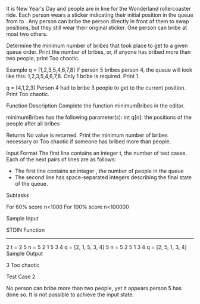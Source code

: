 It is New Year's Day and people are in line for the Wonderland rollercoaster ride. Each person wears a sticker indicating their initial position in the queue from  to . Any person can bribe the person directly in front of them to swap positions, but they still wear their original sticker. One person can bribe at most two others.

Determine the minimum number of bribes that took place to get to a given queue order. Print the number of bribes, or, if anyone has bribed more than two people, print Too chaotic.

Example
q = [1,2,3,5,4,6,7,8]
If person 5 bribes person 4, the queue will look like this:
1,2,3,5,4,6,7,8. Only 1 bribe is required. Print 1.

q = [4,1,2,3]
Person 4 had to bribe 3 people to get to the current position. Print Too chaotic.

Function Description
Complete the function minimumBribes in the editor.

minimumBribes has the following parameter(s):
int q[n]: the positions of the people after all bribes

Returns
No value is returned. Print the minimum number of bribes necessary or Too chaotic if someone has bribed more than  people.

Input Format
The first line contains an integer t, the number of test cases.
Each of the next  pairs of lines are as follows:
- The first line contains an integer , the number of people in the queue
- The second line has  space-separated integers describing the final state of the queue.

Subtasks

For 60% score n<1000
For 100% score n<100000

Sample Input

STDIN       Function
-----       --------
2           t = 2
5           n = 5
2 1 5 3 4   q = [2, 1, 5, 3, 4]
5           n = 5
2 5 1 3 4   q = [2, 5, 1, 3, 4]
Sample Output

3
Too chaotic

Test Case 2

No person can bribe more than two people, yet it appears person 5 has done so. It is not possible to achieve the input state.